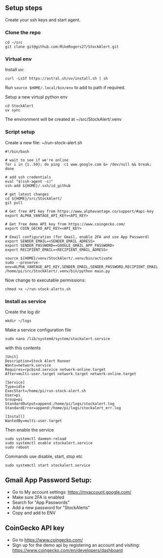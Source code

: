## Setup steps

Create your ssh keys and start agent.

### Clone the repo
    
```
cd ~/src
git clone git@github.com:MikeRogers27/StockAlert.git
```

### Virtual env

Install uv:

```
curl -LsSf https://astral.sh/uv/install.sh | sh
```

Run ```source $HOME/.local/bin/env``` to add to path if required.

Setup a new virtual python env

```
cd StockAlert
uv sync
```

The environment will be created at ~/src/StockAlert/.venv

### Script setup

Create a new file: ~/run-stock-alert.sh

```
#!/bin/bash

# wait to see if we're online
for i in {1..50}; do ping -c1 www.google.com &> /dev/null && break; done

# add ssh credentials
eval "$(ssh-agent -s)"
ssh-add ${HOME}/.ssh/id_github

# get latest changes
cd ${HOME}/src/StockAlert/
git pull

# Get free API key from https://www.alphavantage.co/support/#api-key
export ALPHA_VANTAGE_API_KEY=<API_KEY>

# Get free demo API key from https://www.coingecko.com/
export COIN_GECKO_API_KEY=<API_KEY>

# Email configuration (for Gmail, enable 2FA and use App Password)
export SENDER_EMAIL=<SENDER_EMAIL_ADRESS>
export SENDER_PASSWORD=<GOOGLE_GMAIL_APP_PASSWORD>
export RECIPIENT_EMAIL=<RECIPIENT_EMAIL_ADRESS>

source ${HOME}/venv/StockAlert/.venv/bin/activate
sudo --preserve-env=ALPHA_VANTAGE_API_KEY,SENDER_EMAIL,SENDER_PASSWORD,RECIPIENT_EMAIL /home/pi/src/StockAlert/.venv/bin/python main.py
```

Now change to executable permissions:

```
chmod +x ~/run-stock-alerts.sh
```

### Install as service

Create the log dir

```
mkdir ~/logs
```

Make a service configuration file

```
sudo nano /lib/systemd/system/stockalert.service
```

with this contents

```
[Unit]
Description=Stock Alert Runner
Wants=network.service
Requires=rpcbind.service network-online.target
After=multi-user.target network.target network-online.target

[Service]
Type=idle
ExecStart=/home/pi/run-stock-alert.sh
User=pi
Group=pi
StandardOutput=append:/home/pi/logs/stockalert.log
StandardError=append:/home/pi/logs/stockalert_err.log

[Install]
WantedBy=multi-user.target
```

Then enable the service
    
```
sudo systemctl daemon-reload
sudo systemctl enable stockalert.service
sudo reboot
```

Commands use disable, start, stop etc

```
sudo systemctl start stockalert.service
```

## Gmail App Password Setup:

* Go to My account settings: https://myaccount.google.com/
* Make sure 2FA is enabled
* Search for "App Passwords"
* Add a new password for "StockAlerts"
* Copy and add to ENV

## CoinGecko API key

* Go to https://www.coingecko.com/
* Sign up for the demo api by registering an account and visiting:
    https://www.coingecko.com/en/developers/dashboard
